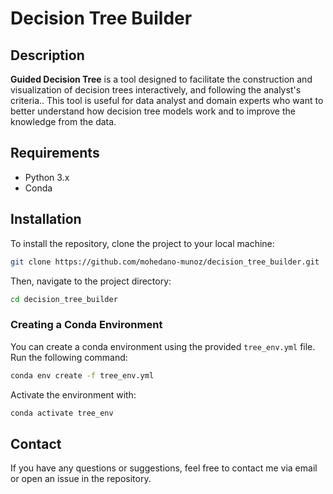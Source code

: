 
# Decision Tree Builder

## Description

**Guided Decision Tree** is a tool designed to facilitate the construction and visualization of decision trees interactively, and following the analyst's criteria.. This tool is useful for data analyst and domain experts who want to better understand how decision tree models work and to improve the knowledge from the data.

## Requirements

- Python 3.x
- Conda


## Installation

To install the repository, clone the project to your local machine:

```bash
git clone https://github.com/mohedano-munoz/decision_tree_builder.git
```

Then, navigate to the project directory:

```bash
cd decision_tree_builder
```

### Creating a Conda Environment

You can create a conda environment using the provided `tree_env.yml` file. Run the following command:

```bash
conda env create -f tree_env.yml
```

Activate the environment with:

```bash
conda activate tree_env
```

## Contact

If you have any questions or suggestions, feel free to contact me via email or open an issue in the repository.
